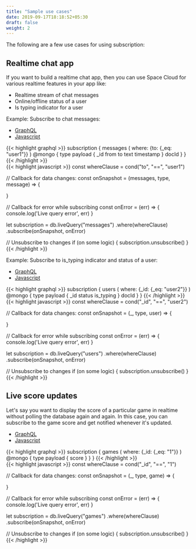 ```yaml
---
title: "Sample use cases"
date: 2019-09-17T18:18:52+05:30
draft: false
weight: 2
---
```


The following are a few use cases for using subscription:

## Realtime chat app

If you want to build a realtime chat app, then you can use Space Cloud for various realtime features in your app like:

- Realtime stream of chat messages
- Online/offline status of a user
- Is typing indicator for a user

Example: Subscribe to chat messages:

<div class="row tabs-wrapper">
  <div class="col s12" style="padding:0">
    <ul class="tabs">
      <li class="tab col s2"><a class="active" href="#chat-messages-graphql">GraphQL</a></li>
      <li class="tab col s2"><a href="#chat-messages-js">Javascript</a></li>
    </ul>
  </div>
  <div id="chat-messages-graphql" class="col s12" style="padding:0">
{{< highlight graphql >}}
subscription {
  messages (
    where: {to: {_eq: "user1"}}
  ) @mongo {
    type
    payload {
      _id
      from
      to
      text 
      timestamp
    }
    docId
  }
}
{{< /highlight >}}   
  </div>
  <div id="chat-messages-js" class="col s12" style="padding:0">
{{< highlight javascript >}}
const whereClause = cond("to", "==", "user1")

// Callback for data changes:
const onSnapshot  = (messages, type, message) => {

}

// Callback for error while subscribing
const onError = (err) => {
   console.log('Live query error', err)
}

let subscription = db.liveQuery("messages")
  .where(whereClause)
  .subscribe(onSnapshot, onError)

// Unsubscribe to changes
if (on some logic) {
  subscription.unsubscribe()
}
{{< /highlight >}}  
  </div>
</div>

Example: Subscribe to is_typing indicator and status of a user:

<div class="row tabs-wrapper">
  <div class="col s12" style="padding:0">
    <ul class="tabs">
      <li class="tab col s2"><a class="active" href="#is-typing-graphql">GraphQL</a></li>
      <li class="tab col s2"><a href="#is-typing-js">Javascript</a></li>
    </ul>
  </div>
  <div id="is-typing-graphql" class="col s12" style="padding:0">
{{< highlight graphql >}}
subscription {
  users (
    where: {_id: {_eq: "user2"}}
  ) @mongo {
    type
    payload {
      _id
      status
      is_typing
    }
    docId
  }
}
{{< /highlight >}}   
  </div>
  <div id="is-typing-js" class="col s12" style="padding:0">
{{< highlight javascript >}}
const whereClause = cond("_id", "==", "user2")

// Callback for data changes:
const onSnapshot  = (_, type, user) => {

}

// Callback for error while subscribing
const onError = (err) => {
   console.log('Live query error', err)
}

let subscription = db.liveQuery("users")
  .where(whereClause)
  .subscribe(onSnapshot, onError)

// Unsubscribe to changes
if (on some logic) {
  subscription.unsubscribe()
}
{{< /highlight >}}  
  </div>  
</div>

## Live score updates

Let's say you want to display the score of a particular game in realtime without polling the database again and again. In this case, you can subscribe to the game score and get notified whenever it's updated.

<div class="row tabs-wrapper">
  <div class="col s12" style="padding:0">
    <ul class="tabs">
      <li class="tab col s2"><a class="active" href="#scores-graphql">GraphQL</a></li>
      <li class="tab col s2"><a href="#scores-js">Javascript</a></li>
    </ul>
  </div>
  <div id="scores-graphql" class="col s12" style="padding:0">
{{< highlight graphql >}}
subscription {
  games (
    where: {_id: {_eq: "1"}}
  ) @mongo {
    type
    payload {
      score
    }
  }
}
{{< /highlight >}}   
  </div>
  <div id="scores-js" class="col s12" style="padding:0">
{{< highlight javascript >}}
const whereClause = cond("_id", "==", "1")

// Callback for data changes:
const onSnapshot  = (_, type, game) => {

}

// Callback for error while subscribing
const onError = (err) => {
   console.log('Live query error', err)
}

let subscription = db.liveQuery("games")
  .where(whereClause)
  .subscribe(onSnapshot, onError)

// Unsubscribe to changes
if (on some logic) {
  subscription.unsubscribe()
}
{{< /highlight >}}  
  </div>
</div>
